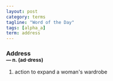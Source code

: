 ```yaml
---
layout: post
category: terms
tagline: "Word of the Day"
tags: [alpha_a]
term: address
---
```


<h3>Address<br/> <small>&mdash; n. (ad<span>&middot;</span>dress)</small></h3>
<p><ol>
<li>action to expand a woman's wardrobe</li>
</ol></p>
